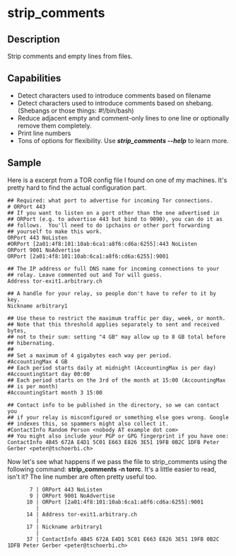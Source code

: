 # strip_comments

## Description

Strip comments and empty lines from files.

## Capabilities
* Detect characters used to introduce comments based on filename
* Detect characters used to introduce comments based on shebang. (Shebangs or those things: #!/bin/bash)
* Reduce adjacent empty and comment-only lines to one line or optionally remove them completely.
* Print line numbers
* Tons of options for flexibility. Use ***strip_comments --help*** to learn more.

## Sample
Here is a excerpt from a TOR config file I found on one of my machines. It's pretty hard to find the actual configuration part.
```
## Required: what port to advertise for incoming Tor connections.
# ORPort 443
## If you want to listen on a port other than the one advertised in
## ORPort (e.g. to advertise 443 but bind to 9090), you can do it as
## follows.  You'll need to do ipchains or other port forwarding
## yourself to make this work.
ORPort 443 NoListen
#ORPort [2a01:4f8:101:10ab:6ca1:a8f6:cd6a:6255]:443 NoListen
ORPort 9001 NoAdvertise
ORPort [2a01:4f8:101:10ab:6ca1:a8f6:cd6a:6255]:9001

## The IP address or full DNS name for incoming connections to your
## relay. Leave commented out and Tor will guess.
Address tor-exit1.arbitrary.ch

## A handle for your relay, so people don't have to refer to it by key.
Nickname arbitrary1

## Use these to restrict the maximum traffic per day, week, or month.
## Note that this threshold applies separately to sent and received bytes,
## not to their sum: setting "4 GB" may allow up to 8 GB total before
## hibernating.
##
## Set a maximum of 4 gigabytes each way per period.
#AccountingMax 4 GB
## Each period starts daily at midnight (AccountingMax is per day)
#AccountingStart day 00:00
## Each period starts on the 3rd of the month at 15:00 (AccountingMax
## is per month)
#AccountingStart month 3 15:00

## Contact info to be published in the directory, so we can contact you
## if your relay is misconfigured or something else goes wrong. Google
## indexes this, so spammers might also collect it.
#ContactInfo Random Person <nobody AT example dot com>
## You might also include your PGP or GPG fingerprint if you have one:
ContactInfo 4B45 672A E4D1 5C01 E663 E826 3E51 19FB 0B2C 1DFB Peter Gerber <peter@tschoerbi.ch>
```

Now let's see what happens if we pass the file to strip_comments using the following command: **strip_comments -n torrc**. It's a little easier to read, isn't it? The line number are often pretty useful too.

```
       7 | ORPort 443 NoListen
       9 | ORPort 9001 NoAdvertise
      10 | ORPort [2a01:4f8:101:10ab:6ca1:a8f6:cd6a:6255]:9001
         | 
      14 | Address tor-exit1.arbitrary.ch
         | 
      17 | Nickname arbitrary1
         | 
      37 | ContactInfo 4B45 672A E4D1 5C01 E663 E826 3E51 19FB 0B2C 1DFB Peter Gerber <peter@tschoerbi.ch>
```
